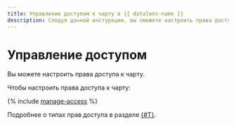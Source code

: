 ```yaml
---
title: Управление доступом к чарту в {{ datalens-name }}
description: Следуя данной инстуркции, вы сможете настроить права доступа к чарту в {{ datalens-name }}.
---
```


# Управление доступом

Вы можете настроить права доступа к чарту.

Чтобы настроить права доступа к чарту:

{% include [manage-access](../../../_includes/datalens/operations/datalens-chart-manage-access.md) %}

Подробнее о типах прав доступа в разделе [{#T}](../../security/index.md).
